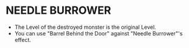 
# NEEDLE BURROWER

*   The Level of the destroyed monster is the original Level.
*   You can use "Barrel Behind the Door" against "Needle Burrower"'s effect.

  